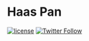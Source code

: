 Haas Pan
===

[![license](https://img.shields.io/github/license/mashape/apistatus.svg)](https://github.com/colinmcardell/Haas/blob/master/LICENSE)
[![Twitter Follow](https://img.shields.io/twitter/follow/espadrine.svg?style=social&label=Follow)](https://twitter.com/colinmcardell)

